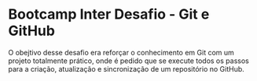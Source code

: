 # Bootcamp Inter Desafio - Git e GitHub

O obejtivo desse desafio era reforçar o conhecimento em Git com um projeto totalmente prático, onde é pedido que se execute todos os passos para a criação, atualização e sincronização de um repositório no GitHub.